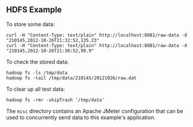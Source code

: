## HDFS Example

To store some data:

    curl -H "Content-Type: text/plain" http://localhost:8081/raw-data -d "210145,2012-10-26T21:32:52,135.23"
    curl -H "Content-Type: text/plain" http://localhost:8081/raw-data -d "210145,2012-10-26T21:36:52,99.9"
    
To check the stored data:
    
    hadoop fs -ls /tmp/data
    hadoop fs -tail /tmp/data/210145/20121026/raw.dat

To clear up all test data:

    hadoop fs -rmr -skipTrash '/tmp/data'

The `misc` directory contains an Apache JMeter configuration that can be used to concurrently send data to this example's application.

